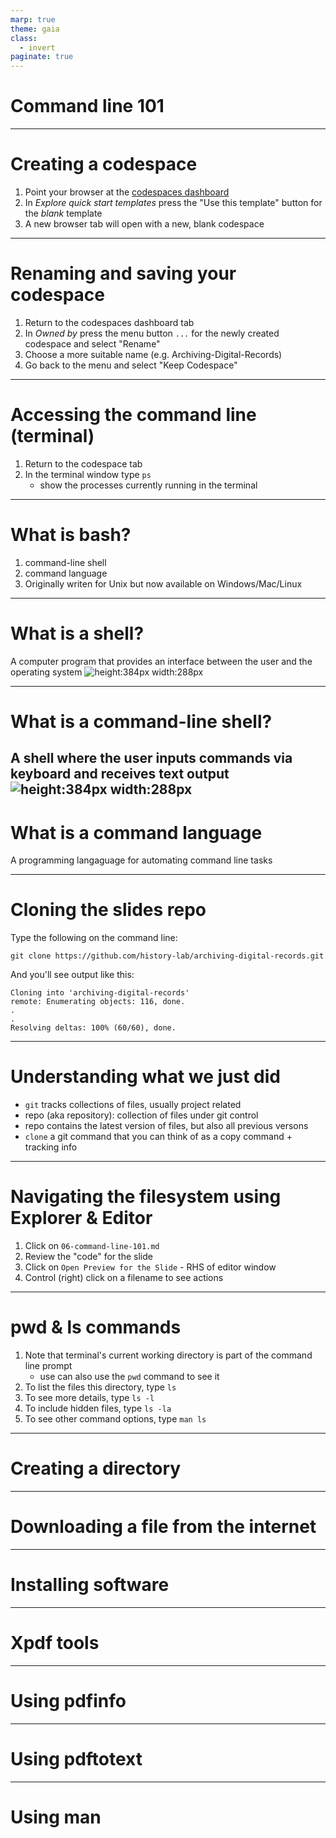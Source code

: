 ```yaml
---
marp: true
theme: gaia
class:
  - invert
paginate: true
---
```

<!-- _class: lead -->
# Command line 101
---
# Creating a codespace
1. Point your browser at the [codespaces dashboard](https://github.com/codespaces)
2. In *Explore quick start templates* press the "Use this template" button for the *blank* template
3. A new browser tab will open with a new, blank codespace 
---
# Renaming and saving your codespace
1. Return to the codespaces dashboard tab
2. In *Owned by* press the menu button `...` for the newly created codespace and select "Rename"
3. Choose a more suitable name (e.g. Archiving-Digital-Records)
4. Go back to the menu and select "Keep Codespace"
---
# Accessing the command line (terminal)
1. Return to the codespace tab
2. In the terminal window type `ps`
    * show the processes currently running in the terminal
---
# What is bash?
1. command-line shell
2. command language
3. Originally writen for Unix but now available on Windows/Mac/Linux 
---
# What is a shell?
A computer program that provides an interface between the user and the operating system
![height:384px width:288px](https://encrypted-tbn0.gstatic.com/images?q=tbn:ANd9GcRgL8vVGby133vx9tQBjKyZ24VdkDrnlNdWRdwRg6EBjCYHzaa5ckhI7up6YthQAal7Yag&usqp=CAU)

---
# What is a command-line shell?
A shell where the user inputs commands via keyboard and receives text output
![height:384px width:288px](https://upload.wikimedia.org/wikipedia/commons/8/84/Bash_demo.png)
---
# What is a command language
A programming langaguage for automating command line tasks

----
# Cloning the slides repo
Type the following on the command line:

 `git clone https://github.com/history-lab/archiving-digital-records.git`

And you'll see output like this:
```
Cloning into 'archiving-digital-records'
remote: Enumerating objects: 116, done.
.
.
Resolving deltas: 100% (60/60), done.
```

---
# Understanding what we just did
* `git` tracks collections of files, usually project related
* repo (aka repository): collection of files under git control
* repo contains the latest version of files, but also all previous versons
* `clone` a git command that you can think of as a copy command + tracking info


---
# Navigating the filesystem using Explorer & Editor
1. Click on `06-command-line-101.md`
2. Review the "code" for the slide
3. Click on `Open Preview for the Slide` - RHS of editor window
4. Control (right) click on a filename to see actions
---
# pwd & ls commands
1. Note that terminal's current working directory is part of the command line prompt
    * use can also use the `pwd` command to see it
2. To list the files this directory, type `ls`
3. To see more details, type `ls -l`
4. To include hidden files, type `ls -la`
5. To see other command options, type `man ls`
---
# Creating a directory
---
# Downloading a file from the internet
---
# Installing software 
---
# Xpdf tools
---
# Using pdfinfo 
---
# Using pdftotext
---
# Using man
